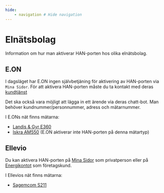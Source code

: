 ```yaml
---
hide:
    - navigation # Hide navigation
---
```


# Elnätsbolag

Information om hur man aktiverar HAN-porten hos olika elnätsbolag. 

## E.ON

I dagsläget har E.ON ingen självbetjäning för aktivering av HAN-porten via `Mina Sidor`.
För att aktivera HAN-porten måste du ta kontakt med deras [kundtjänst](https://www.eon.se/kundservice)

Det ska också vara möjligt att lägga in ett ärende via deras chatt-bot. Man behöver 
kundnummer/personnummer, adress och mätarnummer.

I E.ONs nät finns mätarna:

* [Landis & Gyr E360](matare.md#landis--gyr-e360)
* [Iskra AM550](matare.md#iskra-am550)  (E.ON aktiverar inte HAN-porten på denna mätartyp)

## Ellevio

Du kan aktivera HAN-porten på [Mina Sidor](https://www.ellevio.se/privat/mina-sidor/) 
som privatperson eller på [Energikontot](https://www.ellevio.se/privat/mina-sidor/) 
som företagskund.

I Ellevios nät finns mätarna:

* [Sagemcom S211](matare.md#sagemcom-s211)